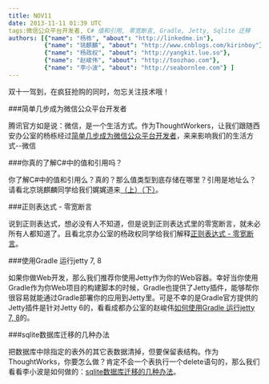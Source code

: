 ```yaml
---
title: NOV11
date: 2013-11-11 01:39 UTC
tags:微信公众平台开发者, C# 值和引用, 零宽断言, Gradle, Jetty, Sqlite 迁移
authors: [{"name": "杨栋", "about": "http://linkedme.in"},
		  {"name": "珧麒麟", "about": "http://www.cnblogs.com/kirinboy"},
		  {"name": "杨政权", "about": "http://yangkit.lue.so"},
		  {"name": "赵峻伟", "about": "http://toozhao.com"},
		  {"name": "李小波", "about": "http://seabornlee.com"} ]
---
```

双十一驾到，在疯狂抢购的同时，勿忘关注技术哦！

###简单几步成为微信公众平台开发者

腾讯官方如是说：微信，是一个生活方式。作为ThoughtWorkers，让我们跟随西安办公室的杨栋经过[简单几步成为微信公众平台开发者](http://linkedme.in/2013/09/25/turoial-to-be-wechat-public-account-developer/)，来来影响我们的生活方式--微信

###你真的了解C#中的值和引用吗？

你了解C#中的值和引用么？真的？那么值类型到底存储在哪里？引用是地址么？请看北京珧麒麟同学给我们娓娓道来[（上）](http://www.cnblogs.com/kirinboy/archive/2012/06/12/value-and-reference-in-csharp-1.html)[（下）](http://www.cnblogs.com/kirinboy/archive/2012/06/15/value-and-reference-in-csharp-2.html)。

###正则表达式 - 零宽断言

说到正则表达式，想必没有人不知道，但是说到正则表达式里的零宽断言，就未必所有人都知道了。且看北京办公室的杨政权同学给我们解释[正则表达式 - 零宽断言](http://yangkit.lue.so/coding/2012/10/25/regexp_zero_width_assertions/)。

###使用Gradle 运行jetty 7, 8

如果你做Web开发，那么我们推荐你使用Jetty作为你的Web容器。幸好当你使用Gradle作为你Web项目的构建脚本的时候，Gradle也提供了Jetty插件，能够帮你很容易就能通过Gradle部署你的应用到Jetty里。可是不幸的是Gradle官方提供的Jetty插件是针对Jetty 6的，看看成都办公室的赵峻伟[如何使用Gradle 运行jetty 7, 8](http://toozhao.com/2013/11/05/run-jetty-7,-8-with-gradle/)的。

###sqlite数据库迁移的几种办法

把数据库中除指定的表外的其它表数据清掉，但要保留表结构。作为ThoughtWorks，你要怎么做？肯定不会一个表执行一个delete语句的，那么我们看看李小波是如何做的：[sqlite数据库迁移的几种办法](http://seabornlee.com/post/bian-cheng/sqliteshu-ju-ku-qian-yi-de-ji-chong-ban-fa)。


